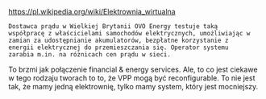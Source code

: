 https://pl.wikipedia.org/wiki/Elektrownia_wirtualna

    Dostawca prądu w Wielkiej Brytanii OVO Energy testuje taką
    współpracę z właścicielami samochodów elektrycznych, umożliwiając w
    zamian za udostępnianie akumulatorów, bezpłatne korzystanie z
    energii elektrycznej do przemieszczania się. Operator systemu
    zarabia m.in. na różnicach cen prądu w sieci.

To brzmi jak połączenie financial & energy services. Ale, to co jest
ciekawe w tego rodzaju tworach to to, że VPP mogą być reconfigurable. To
nie jest tak, że mamy jedną elektrownię, tylko mamy system, który jest
mocniejszy.

